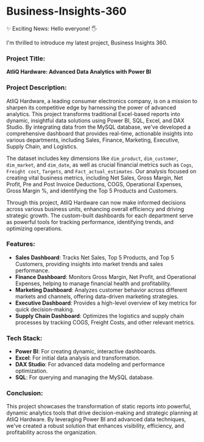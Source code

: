 # Business-Insights-360

✨ Exciting News: Hello everyone! 🖐️

I'm thrilled to introduce my latest project, Business Insights 360.

### Project Title:  
**AtliQ Hardware: Advanced Data Analytics with Power BI**

### Project Description:
AtliQ Hardware, a leading consumer electronics company, is on a mission to sharpen its competitive edge by harnessing the power of advanced analytics. This project transforms traditional Excel-based reports into dynamic, insightful data solutions using Power BI, SQL, Excel, and DAX Studio. By integrating data from the MySQL database, we've developed a comprehensive dashboard that provides real-time, actionable insights into various departments, including Sales, Finance, Marketing, Executive, Supply Chain, and Logistics.

The dataset includes key dimensions like `dim_product`, `dim_customer`, `dim_market`, and `dim_date`, as well as crucial financial metrics such as `Cogs`, `Freight cost`, `Targets`, and `Fact_actual_estimates`. Our analysis focused on creating vital business metrics, including Net Sales, Gross Margin, Net Profit, Pre and Post Invoice Deductions, COGS, Operational Expenses, Gross Margin %, and identifying the Top 5 Products and Customers.

Through this project, AtliQ Hardware can now make informed decisions across various business units, enhancing overall efficiency and driving strategic growth. The custom-built dashboards for each department serve as powerful tools for tracking performance, identifying trends, and optimizing operations.

### Features:
- **Sales Dashboard**: Tracks Net Sales, Top 5 Products, and Top 5 Customers, providing insights into market trends and sales performance.
- **Finance Dashboard**: Monitors Gross Margin, Net Profit, and Operational Expenses, helping to manage financial health and profitability.
- **Marketing Dashboard**: Analyzes customer behavior across different markets and channels, offering data-driven marketing strategies.
- **Executive Dashboard**: Provides a high-level overview of key metrics for quick decision-making.
- **Supply Chain Dashboard**: Optimizes the logistics and supply chain processes by tracking COGS, Freight Costs, and other relevant metrics.

### Tech Stack:
- **Power BI**: For creating dynamic, interactive dashboards.
- **Excel**: For initial data analysis and transformation.
- **DAX Studio**: For advanced data modeling and performance optimization.
- **SQL**: For querying and managing the MySQL database.

### Conclusion:
This project showcases the transformation of static reports into powerful, dynamic analytics tools that drive decision-making and strategic planning at AtliQ Hardware. By leveraging Power BI and advanced data techniques, we've created a robust solution that enhances visibility, efficiency, and profitability across the organization.
